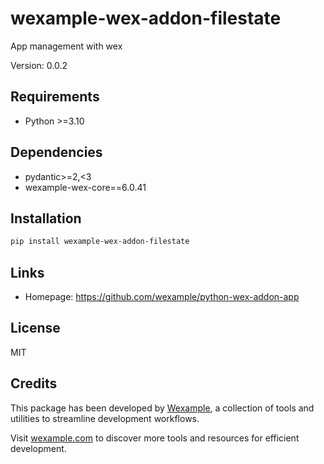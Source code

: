# wexample-wex-addon-filestate

App management with wex

Version: 0.0.2

## Requirements

- Python >=3.10

## Dependencies

- pydantic>=2,<3
- wexample-wex-core==6.0.41

## Installation

```bash
pip install wexample-wex-addon-filestate
```

## Links

- Homepage: https://github.com/wexample/python-wex-addon-app

## License

MIT
## Credits

This package has been developed by [Wexample](https://wexample.com), a collection of tools and utilities to streamline development workflows.

Visit [wexample.com](https://wexample.com) to discover more tools and resources for efficient development.
